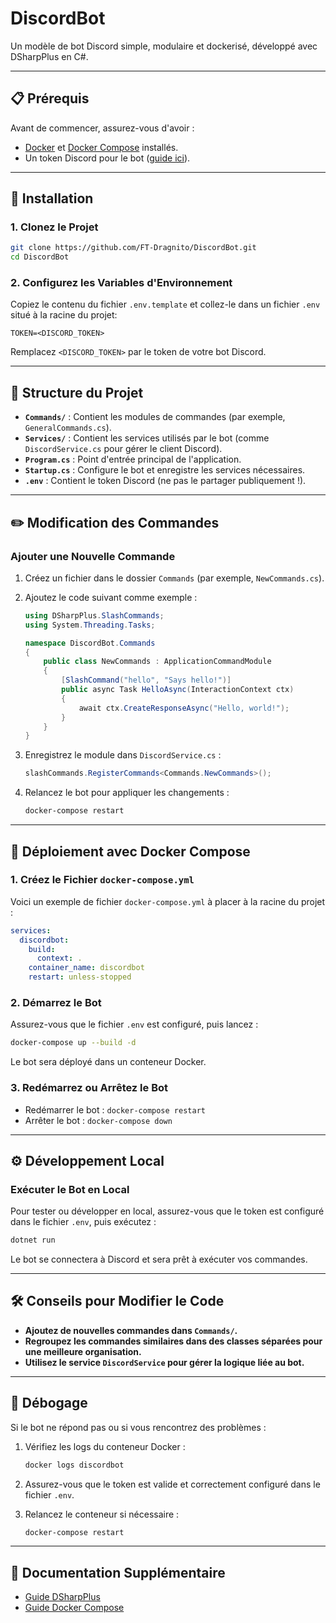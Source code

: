 
# DiscordBot

Un modèle de bot Discord simple, modulaire et dockerisé, développé avec DSharpPlus en C#.

---

## 📋 Prérequis

Avant de commencer, assurez-vous d'avoir :

- [Docker](https://www.docker.com/) et [Docker Compose](https://docs.docker.com/compose/) installés.
- Un token Discord pour le bot ([guide ici](https://discord.com/developers/applications)).

---

## 🚀 Installation

### 1. Clonez le Projet

```bash
git clone https://github.com/FT-Dragnito/DiscordBot.git
cd DiscordBot
```

### 2. Configurez les Variables d'Environnement

Copiez le contenu du fichier `.env.template` et collez-le dans un fichier `.env` situé à la racine du projet:

```env
TOKEN=<DISCORD_TOKEN>
```

Remplacez `<DISCORD_TOKEN>` par le token de votre bot Discord.

---

## 🔧 Structure du Projet

- **`Commands/`** : Contient les modules de commandes (par exemple, `GeneralCommands.cs`).
- **`Services/`** : Contient les services utilisés par le bot (comme `DiscordService.cs` pour gérer le client Discord).
- **`Program.cs`** : Point d'entrée principal de l'application.
- **`Startup.cs`** : Configure le bot et enregistre les services nécessaires.
- **`.env`** : Contient le token Discord (ne pas le partager publiquement !).

---

## ✏️ Modification des Commandes

### Ajouter une Nouvelle Commande

1. Créez un fichier dans le dossier `Commands` (par exemple, `NewCommands.cs`).
2. Ajoutez le code suivant comme exemple :

   ```csharp
   using DSharpPlus.SlashCommands;
   using System.Threading.Tasks;

   namespace DiscordBot.Commands
   {
       public class NewCommands : ApplicationCommandModule
       {
           [SlashCommand("hello", "Says hello!")]
           public async Task HelloAsync(InteractionContext ctx)
           {
               await ctx.CreateResponseAsync("Hello, world!");
           }
       }
   }
   ```

3. Enregistrez le module dans `DiscordService.cs` :

   ```csharp
   slashCommands.RegisterCommands<Commands.NewCommands>();
   ```

4. Relancez le bot pour appliquer les changements :

   ```bash
   docker-compose restart
   ```

---

## 🐳 Déploiement avec Docker Compose

### 1. Créez le Fichier `docker-compose.yml`

Voici un exemple de fichier `docker-compose.yml` à placer à la racine du projet :

```yaml
services:
  discordbot:
    build:
      context: .
    container_name: discordbot
    restart: unless-stopped
```

### 2. Démarrez le Bot

Assurez-vous que le fichier `.env` est configuré, puis lancez :

```bash
docker-compose up --build -d
```

Le bot sera déployé dans un conteneur Docker.

### 3. Redémarrez ou Arrêtez le Bot

- Redémarrer le bot : `docker-compose restart`
- Arrêter le bot : `docker-compose down`

---

## ⚙️ Développement Local

### Exécuter le Bot en Local

Pour tester ou développer en local, assurez-vous que le token est configuré dans le fichier `.env`, puis exécutez :

```bash
dotnet run
```

Le bot se connectera à Discord et sera prêt à exécuter vos commandes.

---

## 🛠️ Conseils pour Modifier le Code

- **Ajoutez de nouvelles commandes dans `Commands/`.**
- **Regroupez les commandes similaires dans des classes séparées pour une meilleure organisation.**
- **Utilisez le service `DiscordService` pour gérer la logique liée au bot.**

---

## 🎯 Débogage

Si le bot ne répond pas ou si vous rencontrez des problèmes :

1. Vérifiez les logs du conteneur Docker :

   ```bash
   docker logs discordbot
   ```

2. Assurez-vous que le token est valide et correctement configuré dans le fichier `.env`.

3. Relancez le conteneur si nécessaire :

   ```bash
   docker-compose restart
   ```

---

## 📖 Documentation Supplémentaire

- [Guide DSharpPlus](https://dsharpplus.github.io/)
- [Guide Docker Compose](https://docs.docker.com/compose/)
